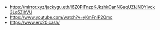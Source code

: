 - https://mirror.xyz/jackygu.eth/l6Z0PIFnzpKJkzhkOanNGaqUZfJNOYlvck3Lq5ZihVU
- https://www.youtube.com/watch?v=yKmFnlP2Qmc
- https://www.erc20.cash/